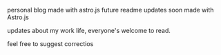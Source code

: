 
personal blog made with astro.js
future readme updates soon
made with Astro.js

updates about my work life, everyone's welcome to read.

feel free to suggest correctios